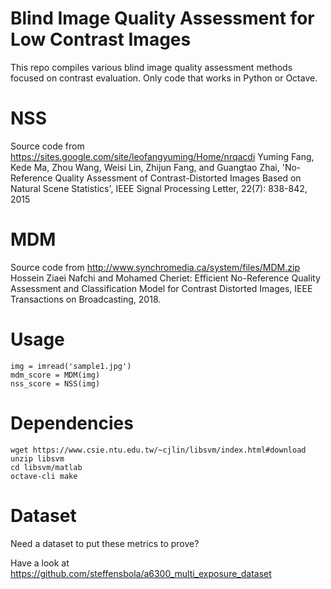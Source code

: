 # Blind Image Quality Assessment for Low Contrast Images
This repo compiles various blind image quality assessment methods focused on contrast evaluation. Only code that works in Python or Octave.

# NSS 

Source code from https://sites.google.com/site/leofangyuming/Home/nrqacdi
Yuming Fang, Kede Ma, Zhou Wang, Weisi Lin, Zhijun Fang, and Guangtao Zhai, 'No-Reference Quality Assessment of Contrast-Distorted Images Based on Natural Scene Statistics', IEEE Signal Processing Letter, 22(7): 838-842, 2015

# MDM

Source code from http://www.synchromedia.ca/system/files/MDM.zip
Hossein Ziaei Nafchi and Mohamed Cheriet: Efficient No-Reference Quality Assessment and Classification Model for Contrast Distorted Images, IEEE Transactions on Broadcasting, 2018.

# Usage

```
img = imread('sample1.jpg')
mdm_score = MDM(img)
nss_score = NSS(img)
```

# Dependencies

```
wget https://www.csie.ntu.edu.tw/~cjlin/libsvm/index.html#download
unzip libsvm
cd libsvm/matlab
octave-cli make
```

# Dataset

Need a dataset to put these metrics to prove?

Have a look at https://github.com/steffensbola/a6300_multi_exposure_dataset
